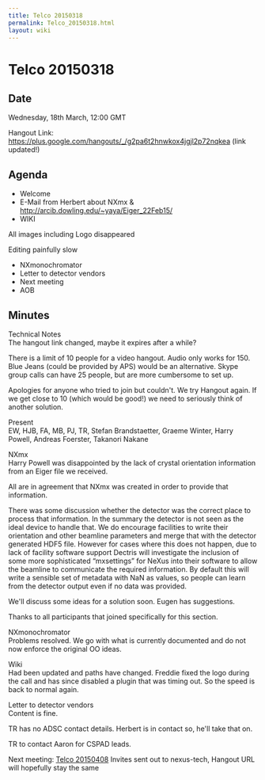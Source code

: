 ```yaml
---
title: Telco 20150318
permalink: Telco_20150318.html
layout: wiki
---
```

Telco 20150318
==============

Date
----

Wednesday, 18th March, 12:00 GMT

Hangout Link:
<https://plus.google.com/hangouts/_/g2pa6t2hnwkox4jgjl2p72nqkea> (link
updated!)

Agenda
------

-   Welcome
-   E-Mail from Herbert about NXmx &
    <http://arcib.dowling.edu/~yaya/Eiger_22Feb15/>
-   WIKI

  
  
All images including Logo disappeared

Editing painfully slow

-   NXmonochromator
-   Letter to detector vendors
-   Next meeting
-   AOB

Minutes
-------

Technical Notes  
The hangout link changed, maybe it expires after a while?

There is a limit of 10 people for a video hangout. Audio only works
for 150. Blue Jeans (could be provided by APS) would be an alternative.
Skype group calls can have 25 people, but are more cumbersome to set up.

Apologies for anyone who tried to join but couldn't. We try Hangout
again. If we get close to 10 (which would be good!) we need to seriously
think of another solution.

<!-- -->

Present  
EW, HJB, FA, MB, PJ, TR, Stefan Brandstaetter, Graeme Winter, Harry
Powell, Andreas Foerster, Takanori Nakane

<!-- -->

NXmx  
Harry Powell was disappointed by the lack of crystal orientation
information from an Eiger file we received.

All are in agreement that NXmx was created in order to provide that
information.

There was some discussion whether the detector was the correct place to
process that information. In the summary the detector is not seen as the
ideal device to handle that. We do encourage facilities to write their
orientation and other beamline parameters and merge that with the
detector generated HDF5 file. However for cases where this does not
happen, due to lack of facility software support Dectris will
investigate the inclusion of some more sophisticated “mxsettings” for
NeXus into their software to allow the beamline to communicate the
required information. By default this will write a sensible set of
metadata with NaN as values, so people can learn from the detector
output even if no data was provided.

We'll discuss some ideas for a solution soon. Eugen has suggestions.

Thanks to all participants that joined specifically for this section.

<!-- -->

NXmonochromator  
Problems resolved. We go with what is currently documented and do not
now enforce the original OO ideas.

<!-- -->

Wiki  
Had been updated and paths have changed. Freddie fixed the logo during
the call and has since disabled a plugin that was timing out. So the
speed is back to normal again.

<!-- -->

Letter to detector vendors  
Content is fine.

TR has no ADSC contact details. Herbert is in contact so, he'll take
that on.

TR to contact Aaron for CSPAD leads.

<!-- -->

Next meeting: [Telco 20150408](Telco_20150408.html "wikilink") Invites sent out to nexus-tech, Hangout URL will hopefully stay the same  
